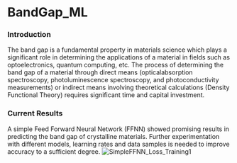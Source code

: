 # BandGap_ML
### Introduction
The band gap is a fundamental property in materials science which plays a significant role in determining the applications of a material in fields such as optoelectronics, quantum computing, etc. The process of determining the band gap of a material through direct means (opticalabsorption spectroscopy, photoluminescence spectroscopy, and photoconductivity measurements) or indirect means involving theoretical calculations (Density Functional Theory) requires significant time and capital investment. 
### Current Results
A simple Feed Forward Neural Network (FFNN) showed promising results in predicting the band gap of crystalline materials. Further experimentation with different models, learning rates and data samples is needed to improve accuracy to a sufficient degree.
![SimpleFFNN_Loss_Training1](https://github.com/JovinRyan/BandGap_ML/assets/126426636/e08766b7-19af-4499-85e1-7a5b3352647e)
